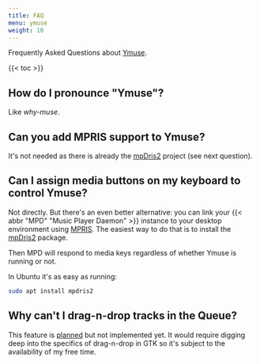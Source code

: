 ```yaml
---
title: FAQ
menu: ymuse
weight: 10
---
```


Frequently Asked Questions about [Ymuse](/software/ymuse).

{{< toc >}}

## How do I pronounce "Ymuse"?

Like *why-muse*.

## Can you add MPRIS support to Ymuse?

It's not needed as there is already the [mpDris2](https://github.com/eonpatapon/mpDris2) project (see next question).

## Can I assign media buttons on my keyboard to control Ymuse?

Not directly. But there's an even better alternative: you can link your {{< abbr "MPD" "Music Player Daemon" >}} instance to your desktop environment using [MPRIS](https://wiki.archlinux.org/title/MPRIS). The easiest way to do that is to install the [mpDris2](https://github.com/eonpatapon/mpDris2) package.

Then MPD will respond to media keys regardless of whether Ymuse is running or not.

In Ubuntu it's as easy as running:

```bash
sudo apt install mpdris2
```

## Why can't I drag-n-drop tracks in the Queue?

This feature is [planned](https://github.com/yktoo/ymuse/issues/34) but not implemented yet. It would require digging deep into the specifics of drag-n-drop in GTK so it's subject to the availability of my free time.
